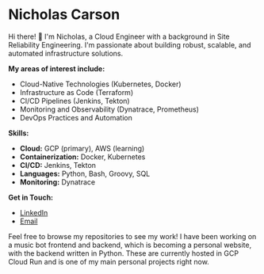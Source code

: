 # Nicholas Carson

Hi there! 👋 I'm Nicholas, a Cloud Engineer with a background in Site Reliability Engineering. I'm passionate about building robust, scalable, and automated infrastructure solutions.

**My areas of interest include:**

*   Cloud-Native Technologies (Kubernetes, Docker)
*   Infrastructure as Code (Terraform)
*   CI/CD Pipelines (Jenkins, Tekton)
*   Monitoring and Observability (Dynatrace, Prometheus)
*   DevOps Practices and Automation

**Skills:**

*   **Cloud:** GCP (primary), AWS (learning)
*   **Containerization:** Docker, Kubernetes
*   **CI/CD:** Jenkins, Tekton
*   **Languages:** Python, Bash, Groovy, SQL
*   **Monitoring:** Dynatrace

**Get in Touch:**

*   [LinkedIn](https://www.linkedin.com/in/nicholas-carson-2115501ba)
*   [Email](mailto:nicholaschristiancarson@gmail.com)

Feel free to browse my repositories to see my work!
I have been working on a music bot frontend and backend, which is becoming a personal website, with the backend written in Python. These are currently hosted in GCP Cloud Run and is one of my main personal projects right now.

<!---
pogman1234/pogman1234 is a ✨ special ✨ repository because its `README.md` (this file) appears on your GitHub profile.
You can click the Preview link to take a look at your changes.
--->
